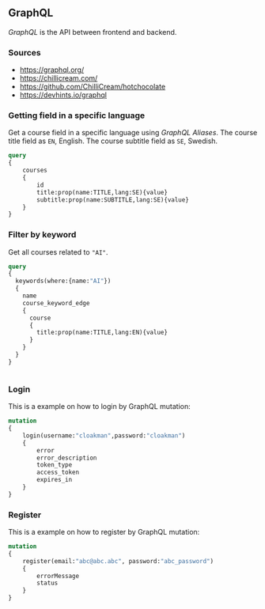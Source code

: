 ## GraphQL
*GraphQL* is the API between frontend and backend.

### Sources
* https://graphql.org/
* https://chillicream.com/
* https://github.com/ChilliCream/hotchocolate
* https://devhints.io/graphql


### Getting field in a specific language
Get a course field in a specific language using *GraphQL Aliases*.
The course title field as `EN`, English.
The course subtitle field as `SE`, Swedish.
```graphql
query
{
	courses
	{
		id
		title:prop(name:TITLE,lang:SE){value}
		subtitle:prop(name:SUBTITLE,lang:SE){value}
	}
}
```

### Filter by keyword
Get all courses related to `"AI"`.
```graphql
query
{
  keywords(where:{name:"AI"})
  {
    name
    course_keyword_edge
    {
      course
      {
        title:prop(name:TITLE,lang:EN){value}
      }
    }
  }
}



```

### Login
This is a example on how to login by GraphQL mutation:
```graphql
mutation
{
	login(username:"cloakman",password:"cloakman")
	{
		error
		error_description
		token_type
		access_token
		expires_in
	}
}
```

### Register
This is a example on how to register by GraphQL mutation:
```graphql
mutation
{
	register(email:"abc@abc.abc", password:"abc_password")
	{
		errorMessage
		status
	}
}
```